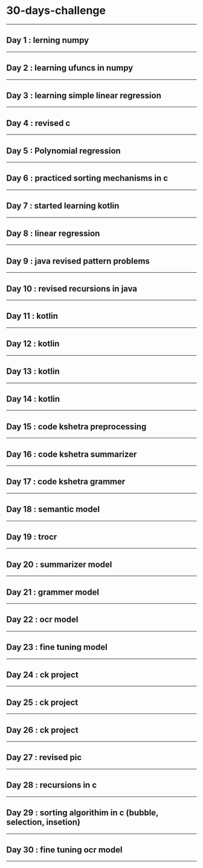 # 30-days-challenge
___      
## Day 1 : lerning numpy 
___  
## Day 2 : learning ufuncs in numpy                    
___         
## Day 3 : learning simple linear regression              
___   
## Day 4 : revised c  
___
## Day 5 : Polynomial regression     
___      
## Day 6 : practiced sorting mechanisms in c     
___ 
## Day 7 : started learning kotlin                
___           
## Day 8 : linear regression    
___                               
## Day 9 : java revised pattern problems 
___
## Day 10 : revised recursions in java
___
## Day 11 : kotlin 
___
## Day 12 : kotlin 
___       
## Day 13 : kotlin
___
## Day 14 : kotlin
___
## Day 15 : code kshetra preprocessing  
___
## Day 16 : code kshetra summarizer
___
## Day 17 : code kshetra grammer
___
## Day 18 : semantic model 
___
## Day 19 : trocr
___
## Day 20 : summarizer model 
___
## Day 21 : grammer model 
___
## Day 22 : ocr model

___
## Day 23 : fine tuning model
___
## Day 24 : ck project
___
## Day 25 : ck project
___
## Day 26 : ck project 
___
## Day 27 :  revised pic 
___
## Day 28 : recursions in c 
___
## Day 29 : sorting algorithim in c (bubble, selection, insetion)
___
## Day 30 : fine tuning ocr model 
___

